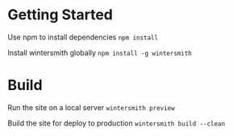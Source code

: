 
# Getting Started

Use npm to install dependencies `npm install`  

Install wintersmith globally `npm install -g wintersmith`

# Build

Run the site on a local server `wintersmith preview`

Build the site for deploy to production `wintersmith build --clean`
